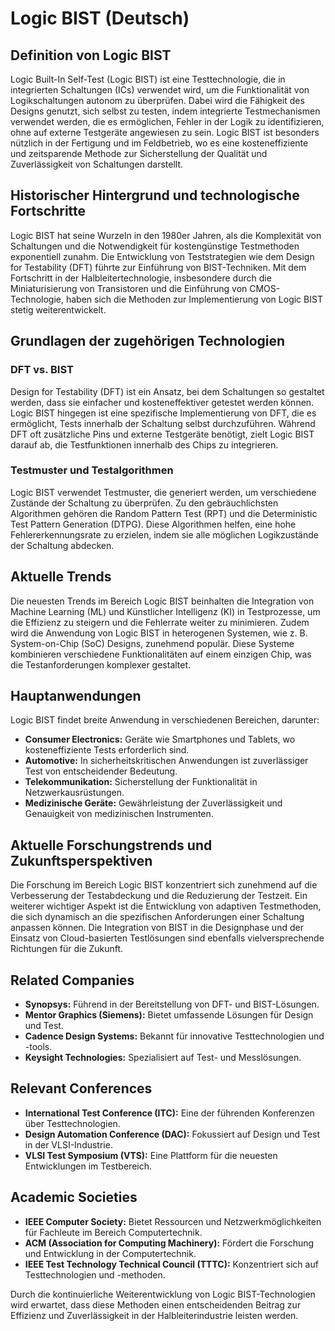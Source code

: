 # Logic BIST (Deutsch)

## Definition von Logic BIST

Logic Built-In Self-Test (Logic BIST) ist eine Testtechnologie, die in integrierten Schaltungen (ICs) verwendet wird, um die Funktionalität von Logikschaltungen autonom zu überprüfen. Dabei wird die Fähigkeit des Designs genutzt, sich selbst zu testen, indem integrierte Testmechanismen verwendet werden, die es ermöglichen, Fehler in der Logik zu identifizieren, ohne auf externe Testgeräte angewiesen zu sein. Logic BIST ist besonders nützlich in der Fertigung und im Feldbetrieb, wo es eine kosteneffiziente und zeitsparende Methode zur Sicherstellung der Qualität und Zuverlässigkeit von Schaltungen darstellt.

## Historischer Hintergrund und technologische Fortschritte

Logic BIST hat seine Wurzeln in den 1980er Jahren, als die Komplexität von Schaltungen und die Notwendigkeit für kostengünstige Testmethoden exponentiell zunahm. Die Entwicklung von Teststrategien wie dem Design for Testability (DFT) führte zur Einführung von BIST-Techniken. Mit dem Fortschritt in der Halbleitertechnologie, insbesondere durch die Miniaturisierung von Transistoren und die Einführung von CMOS-Technologie, haben sich die Methoden zur Implementierung von Logic BIST stetig weiterentwickelt.

## Grundlagen der zugehörigen Technologien

### DFT vs. BIST

Design for Testability (DFT) ist ein Ansatz, bei dem Schaltungen so gestaltet werden, dass sie einfacher und kosteneffektiver getestet werden können. Logic BIST hingegen ist eine spezifische Implementierung von DFT, die es ermöglicht, Tests innerhalb der Schaltung selbst durchzuführen. Während DFT oft zusätzliche Pins und externe Testgeräte benötigt, zielt Logic BIST darauf ab, die Testfunktionen innerhalb des Chips zu integrieren.

### Testmuster und Testalgorithmen

Logic BIST verwendet Testmuster, die generiert werden, um verschiedene Zustände der Schaltung zu überprüfen. Zu den gebräuchlichsten Algorithmen gehören die Random Pattern Test (RPT) und die Deterministic Test Pattern Generation (DTPG). Diese Algorithmen helfen, eine hohe Fehlererkennungsrate zu erzielen, indem sie alle möglichen Logikzustände der Schaltung abdecken.

## Aktuelle Trends

Die neuesten Trends im Bereich Logic BIST beinhalten die Integration von Machine Learning (ML) und Künstlicher Intelligenz (KI) in Testprozesse, um die Effizienz zu steigern und die Fehlerrate weiter zu minimieren. Zudem wird die Anwendung von Logic BIST in heterogenen Systemen, wie z. B. System-on-Chip (SoC) Designs, zunehmend populär. Diese Systeme kombinieren verschiedene Funktionalitäten auf einem einzigen Chip, was die Testanforderungen komplexer gestaltet.

## Hauptanwendungen

Logic BIST findet breite Anwendung in verschiedenen Bereichen, darunter:

- **Consumer Electronics:** Geräte wie Smartphones und Tablets, wo kosteneffiziente Tests erforderlich sind.
- **Automotive:** In sicherheitskritischen Anwendungen ist zuverlässiger Test von entscheidender Bedeutung.
- **Telekommunikation:** Sicherstellung der Funktionalität in Netzwerkausrüstungen.
- **Medizinische Geräte:** Gewährleistung der Zuverlässigkeit und Genauigkeit von medizinischen Instrumenten.

## Aktuelle Forschungstrends und Zukunftsperspektiven

Die Forschung im Bereich Logic BIST konzentriert sich zunehmend auf die Verbesserung der Testabdeckung und die Reduzierung der Testzeit. Ein weiterer wichtiger Aspekt ist die Entwicklung von adaptiven Testmethoden, die sich dynamisch an die spezifischen Anforderungen einer Schaltung anpassen können. Die Integration von BIST in die Designphase und der Einsatz von Cloud-basierten Testlösungen sind ebenfalls vielversprechende Richtungen für die Zukunft.

## Related Companies

- **Synopsys:** Führend in der Bereitstellung von DFT- und BIST-Lösungen.
- **Mentor Graphics (Siemens):** Bietet umfassende Lösungen für Design und Test.
- **Cadence Design Systems:** Bekannt für innovative Testtechnologien und -tools.
- **Keysight Technologies:** Spezialisiert auf Test- und Messlösungen.

## Relevant Conferences

- **International Test Conference (ITC):** Eine der führenden Konferenzen über Testtechnologien.
- **Design Automation Conference (DAC):** Fokussiert auf Design und Test in der VLSI-Industrie.
- **VLSI Test Symposium (VTS):** Eine Plattform für die neuesten Entwicklungen im Testbereich.

## Academic Societies

- **IEEE Computer Society:** Bietet Ressourcen und Netzwerkmöglichkeiten für Fachleute im Bereich Computertechnik.
- **ACM (Association for Computing Machinery):** Fördert die Forschung und Entwicklung in der Computertechnik.
- **IEEE Test Technology Technical Council (TTTC):** Konzentriert sich auf Testtechnologien und -methoden.

Durch die kontinuierliche Weiterentwicklung von Logic BIST-Technologien wird erwartet, dass diese Methoden einen entscheidenden Beitrag zur Effizienz und Zuverlässigkeit in der Halbleiterindustrie leisten werden.